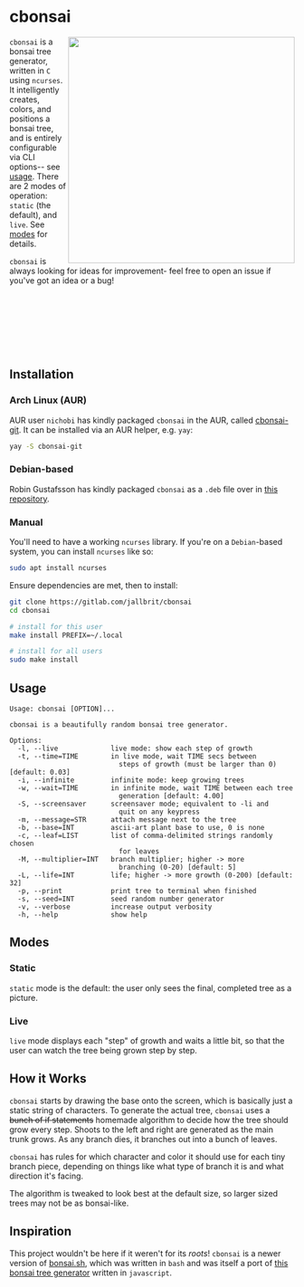 # cbonsai

<img src="https://i.imgur.com/rnqJx3P.gif" align="right" width="400px">

`cbonsai` is a bonsai tree generator, written in `C` using `ncurses`. It intelligently creates, colors, and positions a bonsai tree, and is entirely configurable via CLI options-- see [usage](#usage). There are 2 modes of operation: `static` (the default), and `live`. See [modes](#modes) for details.

`cbonsai` is always looking for ideas for improvement- feel free to open an issue if you've got an idea or a bug!

<br>
<br>
<br>
<br>
<br>
<br>

## Installation

### Arch Linux (AUR)

AUR user `nichobi` has kindly packaged `cbonsai` in the AUR, called [cbonsai-git](https://aur.archlinux.org/packages/cbonsai-git). It can be installed via an AUR helper, e.g. `yay`:

```bash
yay -S cbonsai-git
```

### Debian-based

Robin Gustafsson has kindly packaged `cbonsai` as a `.deb` file over in [this repository](https://gitlab.com/rgson/debian_cbonsai/-/releases).

### Manual

You'll need to have a working `ncurses` library. If you're on a `Debian`-based system, you can install `ncurses` like so:

```bash
sudo apt install ncurses
```

Ensure dependencies are met, then to install:

```bash
git clone https://gitlab.com/jallbrit/cbonsai
cd cbonsai

# install for this user
make install PREFIX=~/.local

# install for all users
sudo make install
```

## Usage

```
Usage: cbonsai [OPTION]...

cbonsai is a beautifully random bonsai tree generator.

Options:
  -l, --live             live mode: show each step of growth
  -t, --time=TIME        in live mode, wait TIME secs between
                           steps of growth (must be larger than 0) [default: 0.03]
  -i, --infinite         infinite mode: keep growing trees
  -w, --wait=TIME        in infinite mode, wait TIME between each tree
                           generation [default: 4.00]
  -S, --screensaver      screensaver mode; equivalent to -li and
                           quit on any keypress
  -m, --message=STR      attach message next to the tree
  -b, --base=INT         ascii-art plant base to use, 0 is none
  -c, --leaf=LIST        list of comma-delimited strings randomly chosen
                           for leaves
  -M, --multiplier=INT   branch multiplier; higher -> more
                           branching (0-20) [default: 5]
  -L, --life=INT         life; higher -> more growth (0-200) [default: 32]
  -p, --print            print tree to terminal when finished
  -s, --seed=INT         seed random number generator
  -v, --verbose          increase output verbosity
  -h, --help             show help
```

## Modes

### Static

`static` mode is the default: the user only sees the final, completed tree as a picture.

### Live

`live` mode displays each "step" of growth and waits a little bit, so that the user can watch the tree being grown step by step.

## How it Works

`cbonsai` starts by drawing the base onto the screen, which is basically just a static string of characters. To generate the actual tree, `cbonsai` uses a ~~bunch of if statements~~ homemade algorithm to decide how the tree should grow every step. Shoots to the left and right are generated as the main trunk grows. As any branch dies, it branches out into a bunch of leaves.

`cbonsai` has rules for which character and color it should use for each tiny branch piece, depending on things like what type of branch it is and what direction it's facing.

The algorithm is tweaked to look best at the default size, so larger sized trees may not be as bonsai-like.

## Inspiration

This project wouldn't be here if it weren't for its *roots*! `cbonsai` is a newer version of  [bonsai.sh](https://gitlab.com/jallbrit/bonsai.sh), which was written in `bash` and was itself a port of [this bonsai tree generator](http://andai.tv/bonsai/) written in `javascript`.
